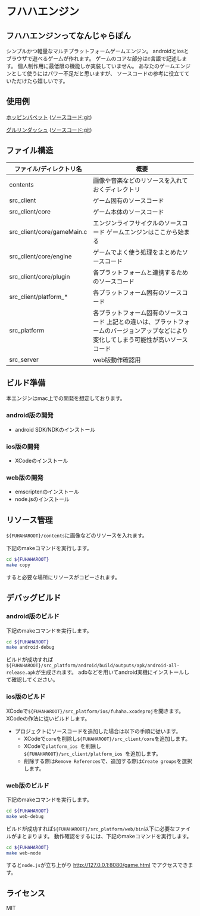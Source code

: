 フハハエンジン
======================

## フハハエンジンってなんじゃらぽん

シンプルかつ軽量なマルチプラットフォームゲームエンジン。
androidとiosとブラウザで遊べるゲームが作れます。
ゲームのコアな部分はc言語で記述します。
個人制作用に最低限の機能しか実装していません。
あなたのゲームエンジンとして使うにはパワー不足だと思いますが、
ソースコードの参考に役立てていただけたら嬉しいです。

## 使用例

[ホッピンパペット](http://totetero.com/project/hoppingpuppet/index.html) ([ソースコード:git](https://github.com/totetero/hopping_puppet))

[グルリンダッシュ](http://gururin-dash.appspot.com) ([ソースコード:git](https://github.com/totetero/gururin2))

## ファイル構造

| ファイル/ディレクトリ名 | 概要 |
|------------------------|-------------|
| contents                   | 画像や音楽などのリソースを入れておくディレクトリ |
| src_client                 | ゲーム固有のソースコード |
| src_client/core            | ゲーム本体のソースコード |
| src_client/core/gameMain.c | エンジンライフサイクルのソースコード ゲームエンジンはここから始まる |
| src_client/core/engine     | ゲームでよく使う処理をまとめたソースコード |
| src_client/core/plugin     | 各プラットフォームと連携するためのソースコード |
| src_client/platform_*      | 各プラットフォーム固有のソースコード |
| src_platform               | 各プラットフォーム固有のソースコード 上記との違いは、プラットフォームのバージョンアップなどにより変化してしまう可能性が高いソースコード |
| src_server                 | web版動作確認用 |


## ビルド準備

本エンジンはmac上での開発を想定しております。

### android版の開発

* android SDK/NDKのインストール

### ios版の開発

* XCodeのインストール

### web版の開発

* emscriptenのインストール
* node.jsのインストール

## リソース管理

`${FUHAHAROOT}/contents`に画像などのリソースを入れます。

下記のmakeコマンドを実行します。

```bash
cd ${FUHAHAROOT}
make copy
```

すると必要な場所にリソースがコピーされます。

## デバッグビルド

### android版のビルド

下記のmakeコマンドを実行します。

```bash
cd ${FUHAHAROOT}
make android-debug
```

ビルドが成功すれば`${FUHAHAROOT}/src_platform/android/build/outputs/apk/android-all-release.apk`が生成されます。
adbなどを用いてandroid実機にインストールして確認してください。

### ios版のビルド

XCodeで`${FUHAHAROOT}/src_platform/ios/fuhaha.xcodeproj`を開きます。
XCodeの作法に従いビルドします。

* プロジェクトにソースコードを追加した場合は以下の手順に従います。
    * XCodeで`core`を削除し`${FUHAHAROOT}/src_client/core`を追加します。
    * XCodeで`platform_ios `を削除し`${FUHAHAROOT}/src_client/platform_ios `を追加します。
    * 削除する際は`Remove References`で、追加する際は`Create groups`を選択します。

### web版のビルド

下記のmakeコマンドを実行します。

```bash
cd ${FUHAHAROOT}
make web-debug
```

ビルドが成功すれば`${FUHAHAROOT}/src_platform/web/bin`以下に必要なファイルがまとまります。
動作確認をするには、下記のmakeコマンドを実行します。

```bash
cd ${FUHAHAROOT}
make web-node
```

すると`node.js`が立ち上がり http://127.0.0.1:8080/game.html でアクセスできます。

## ライセンス

MIT
